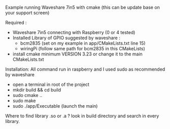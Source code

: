 Example running Waveshare 7in5 with cmake
(this can be update base on your support screen)

Required : 
- Waveshare 7in5 connecting with Raspberry (0 or 4 tested)
- Installed Library of GPIO suggested by waveshare : 
	- bcm2835 (set on my example in app/CMakeLists.txt line 15)
	- wiringPi (follow same path for bcm2835 in this CMakeLists)
- install cmake minimum VERSION 3.23 or change it to the main CMakeLists.txt

Installation:
All command run in raspberry and I used sudo as recommended by waveshare
- open a terminal in root of the project
- mkdir build && cd build
- sudo cmake ..
- sudo make 
- sudo ./app/Executable (launch the main)


Where to find library .so or .a ? 
look in build directory and search in every library.

